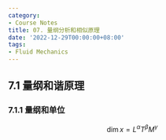 ```yaml
---
category:
- Course Notes
title: 07. 量纲分析和相似原理
date: '2022-12-29T00:00:00+08:00'
tags:
- Fluid Mechanics
---
```


## 7.1 量纲和谐原理

### 7.1.1 量纲和单位

$$
\dim{x} = L^{\alpha} T^{\beta} M^{\gamma}
$$
